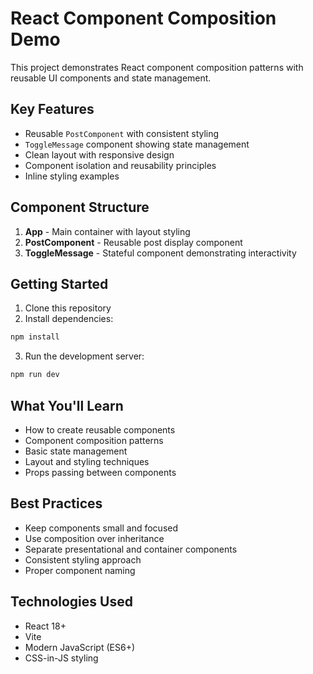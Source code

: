 # React Component Composition Demo

This project demonstrates React component composition patterns with reusable UI components and state management.

## Key Features

- Reusable `PostComponent` with consistent styling
- `ToggleMessage` component showing state management
- Clean layout with responsive design
- Component isolation and reusability principles
- Inline styling examples

## Component Structure

1. **App** - Main container with layout styling
2. **PostComponent** - Reusable post display component
3. **ToggleMessage** - Stateful component demonstrating interactivity

## Getting Started

1. Clone this repository
2. Install dependencies:
```bash
npm install
```
3. Run the development server:
```bash
npm run dev
```


## What You'll Learn

- How to create reusable components
- Component composition patterns
- Basic state management
- Layout and styling techniques
- Props passing between components

## Best Practices

- Keep components small and focused
- Use composition over inheritance
- Separate presentational and container components
- Consistent styling approach
- Proper component naming

## Technologies Used

- React 18+
- Vite
- Modern JavaScript (ES6+)
- CSS-in-JS styling










